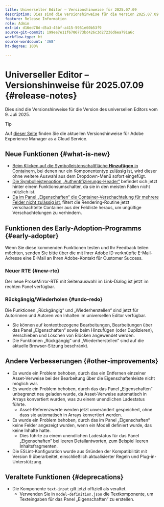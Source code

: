 ```yaml
---
title: Universeller Editor – Versionshinweise für 2025.07.09
description: Dies sind die Versionshinweise für die Version 2025.07.09 des universellen Editors.
feature: Release Information
role: Admin
exl-id: d16ed78d-d5a3-45bf-a415-5951e60b53f9
source-git-commit: 199ee7e11f6706773bd426c3d27236d6ea791a6c
workflow-type: ht
source-wordcount: '368'
ht-degree: 100%

---
```



# Universeller Editor – Versionshinweise für 2025.07.09 {#release-notes}

Dies sind die Versionshinweise für die Version des universellen Editors vom 9. Juli 2025.

>[!TIP]
>
>Auf [dieser Seite](/help/release-notes/release-notes-cloud/release-notes-current.md) finden Sie die aktuellen Versionshinweise für Adobe Experience Manager as a Cloud Service.

## Neue Funktionen {#what-is-new}

* [Beim Klicken auf die Symbolleistenschaltfläche **Hinzufügen** in Containern](/help/sites-cloud/authoring/universal-editor/authoring.md#adding-components), bei denen nur ein Komponententyp zulässig ist, wird dieser ohne weitere Auswahl aus dem Dropdown-Menü sofort eingefügt.
* [Die Symbolleistenoption „Authentifizierungs-Header“](/help/sites-cloud/authoring/universal-editor/navigation.md#autentication-settings) befindet sich jetzt hinter einem Funktionsumschalter, da sie in den meisten Fällen nicht nützlich ist.
* [Da im Panel „Eigenschaften“ die Container-Verschachtelung für mehrere Felder nicht zulässig ist](/help/implementing/universal-editor/field-types.md#fields), filtert die Rendering-Routine jetzt verschachtelte Container aus der Feldliste heraus, um ungültige Verschachtelungen zu verhindern.

## Funktionen des Early-Adoption-Programms {#early-adopter}

Wenn Sie diese kommenden Funktionen testen und Ihr Feedback teilen möchten, senden Sie bitte über die mit Ihrer Adobe ID verknüpfte E-Mail-Adresse eine E-Mail an Ihren Adobe-Kontakt für Customer Success.

### Neuer RTE {#new-rte}

Der neue ProseMirror-RTE mit Seitenauswahl im Link-Dialog ist jetzt im rechten Panel verfügbar.

### Rückgängig/Wiederholen {#undo-redo}

Die Funktionen „Rückgängig“ und „Wiederherstellen“ sind jetzt für Autorinnen und Autoren von Inhalten im universellen Editor verfügbar.

* Sie können auf kontextbezogene Bearbeitungen, Bearbeitungen über das Panel „Eigenschaften“ sowie beim Hinzufügen (oder Duplizieren), Verschieben und Löschen von Blöcken angewendet werden.
* Die Funktionen „Rückgängig“ und „Wiederherstellen“ sind auf die aktuelle Browser-Sitzung beschränkt.

## Andere Verbesserungen {#other-improvements}

* Es wurde ein Problem behoben, durch das ein Entfernen einzelner Asset-Verweise bei der Bearbeitung über die Eigenschaftenleiste nicht möglich war.
* Es wurde ein Problem behoben, durch das das Panel „Eigenschaften“ unbegrenzt neu geladen wurde, da Asset-Verweise automatisch in Arrays konvertiert wurden, was zu einem unendlichen Ladestatus führte.
   * Asset-Referenzwerte werden jetzt unverändert gespeichert, ohne dass sie automatisch in Arrays konvertiert werden.
* Es wurde ein Problem behoben, durch das im Panel „Eigenschaften“ keine Felder angezeigt wurden, wenn ein Modell definiert wurde, das keine Inhalte hatte.
   * Dies führte zu einem unendlichen Ladestatus für das Panel „Eigenschaften“ bei leeren Detailantworten, zum Beispiel leeren Inhaltsfragmenten.
* Die ESLint-Konfiguration wurde aus Gründen der Kompatibilität mit Version 9 überarbeitet, einschließlich aktualisierter Regeln und Plug-in-Unterstützung.

## Veraltete Funktionen {#deprecations}

* Die Komponente `text-input` gilt jetzt offiziell als veraltet.
   * Verwenden Sie in `model-definition.json` die Textkomponente, um Texteingaben für das Panel „Eigenschaften“ zu erstellen.
